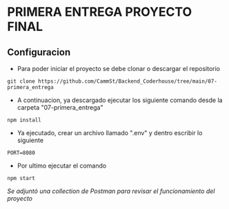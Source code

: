 # PRIMERA ENTREGA PROYECTO FINAL



## Configuracion

- Para poder iniciar el proyecto se debe clonar o descargar el repositorio

```
git clone https://github.com/CammSt/Backend_Coderhouse/tree/main/07-primera_entrega
```

- A continuacion, ya descargado ejecutar los siguiente comando desde la carpeta "07-primera_entrega"

```
npm install
```

- Ya ejecutado, crear un archivo llamado ".env" y dentro escribir lo siguiente

```
PORT=8080
```

- Por ultimo ejecutar el comando

```
npm start
```

*Se adjuntó una collection de Postman para revisar el funcionamiento del proyecto*